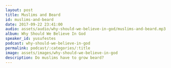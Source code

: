 ```yaml
---
layout: post
title: Muslims and Beard
id: muslims-and-beard
date: 2017-09-22 23:41:00
audio: assets/audio/why-should-we-believe-in-god/muslims-and-beard.mp3
album: Why Should We Believe In God
speaker_id: yusufestes
podcast: why-should-we-believe-in-god
permalink: podcast/:categories/:title
image: assets/images/why-should-we-believe-in-god
description: Do muslims have to grow beard?
---
```


